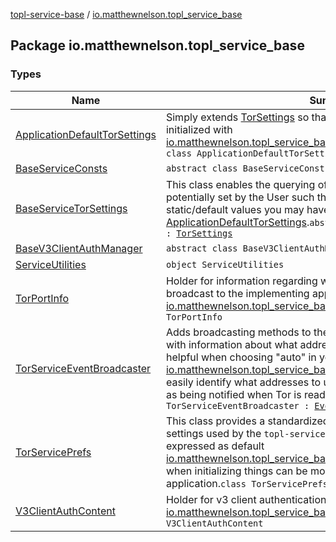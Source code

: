 [topl-service-base](../index.md) / [io.matthewnelson.topl_service_base](./index.md)

## Package io.matthewnelson.topl_service_base

### Types

| Name | Summary |
|---|---|
| [ApplicationDefaultTorSettings](-application-default-tor-settings/index.md) | Simply extends [TorSettings](../..//topl-core-base/io.matthewnelson.topl_core_base/-tor-settings/index.md) so that the `topl-service` module cannot be initialized with [io.matthewnelson.topl_service_base.BaseServiceTorSettings](-base-service-tor-settings/index.md).`abstract class ApplicationDefaultTorSettings : `[`TorSettings`](../..//topl-core-base/io.matthewnelson.topl_core_base/-tor-settings/index.md) |
| [BaseServiceConsts](-base-service-consts/index.md) | `abstract class BaseServiceConsts : `[`BaseConsts`](../..//topl-core-base/io.matthewnelson.topl_core_base/-base-consts/index.md) |
| [BaseServiceTorSettings](-base-service-tor-settings/index.md) | This class enables the querying of [TorServicePrefs](-tor-service-prefs/index.md) to obtain values potentially set by the User such that they are *preferred* over static/default values you may have set in your [ApplicationDefaultTorSettings](-application-default-tor-settings/index.md).`abstract class BaseServiceTorSettings : `[`TorSettings`](../..//topl-core-base/io.matthewnelson.topl_core_base/-tor-settings/index.md) |
| [BaseV3ClientAuthManager](-base-v3-client-auth-manager/index.md) | `abstract class BaseV3ClientAuthManager` |
| [ServiceUtilities](-service-utilities/index.md) | `object ServiceUtilities` |
| [TorPortInfo](-tor-port-info/index.md) | Holder for information regarding what ports Tor is operating on that is broadcast to the implementing application via [io.matthewnelson.topl_service_base.TorServiceEventBroadcaster](-tor-service-event-broadcaster/index.md)`class TorPortInfo` |
| [TorServiceEventBroadcaster](-tor-service-event-broadcaster/index.md) | Adds broadcasting methods to the [EventBroadcaster](../..//topl-core-base/io.matthewnelson.topl_core_base/-event-broadcaster/index.md) for updating you with information about what addresses Tor is operating on. Very helpful when choosing "auto" in your [io.matthewnelson.topl_service_base.ApplicationDefaultTorSettings](-application-default-tor-settings/index.md) to easily identify what addresses to use for making network calls, as well as being notified when Tor is ready to be used.`abstract class TorServiceEventBroadcaster : `[`EventBroadcaster`](../..//topl-core-base/io.matthewnelson.topl_core_base/-event-broadcaster/index.md) |
| [TorServicePrefs](-tor-service-prefs/index.md) | This class provides a standardized way for library users to change settings used by the `topl-service` module such that the values expressed as default [io.matthewnelson.topl_service_base.ApplicationDefaultTorSettings](-application-default-tor-settings/index.md) when initializing things can be modified by the implementing application.`class TorServicePrefs : `[`BaseServiceConsts`](-base-service-consts/index.md) |
| [V3ClientAuthContent](-v3-client-auth-content/index.md) | Holder for v3 client authentication data used by [io.matthewnelson.topl_service_base.BaseV3ClientAuthManager](-base-v3-client-auth-manager/index.md)`class V3ClientAuthContent` |
